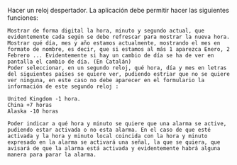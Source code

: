 Hacer un reloj despertador. La aplicación debe permitir hacer las siguientes funciones:

    Mostrar de forma digital la hora, minuto y segundo actual, que evidentemente cada según se debe refrescar para mostrar la nueva hora.
    Mostrar qué día, mes y año estamos actualmente, mostrando el mes en formato de nombre, es decir, que si estamos al más 1 aparezca Enero, 2 Febrero ... Evidentemente si hay un cambio de día se ha de ver en pantalla el cambio de día. (En Catalán)
    Poder seleccionar, en un segundo reloj, qué hora, día y mes en letras del siguientes países se quiere ver, pudiendo estriar que no se quiere ver ninguna, en este caso no debe aparecer en el formulario la información de este segundo reloj :

    United Kingdom -1 hora.
    China +7 horas
    Alaska -10 horas

    Poder indicar a qué hora y minuto se quiere que una alarma se active, pudiendo estar activada o no esta alarma. En el caso de que esté activada y la hora y minuto local coincida con la hora y minuto expresado en la alarma se activará una señal, la que se quiera, que avisará de que la alarma está activada y evidentemente habrá alguna manera para parar la alarma.
